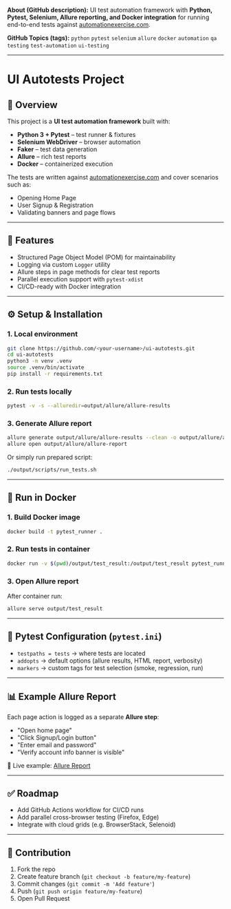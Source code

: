 **About (GitHub description):**
UI test automation framework with **Python, Pytest, Selenium, Allure reporting, and Docker integration** for running end-to-end tests against [automationexercise.com](http://automationexercise.com).

**GitHub Topics (tags):**
`python` `pytest` `selenium` `allure` `docker` `automation` `qa` `testing` `test-automation` `ui-testing`

---

# UI Autotests Project

## 📌 Overview

This project is a **UI test automation framework** built with:

* **Python 3 + Pytest** – test runner & fixtures
* **Selenium WebDriver** – browser automation
* **Faker** – test data generation
* **Allure** – rich test reports
* **Docker** – containerized execution

The tests are written against [automationexercise.com](http://automationexercise.com) and cover scenarios such as:

* Opening Home Page
* User Signup & Registration
* Validating banners and page flows

---

## 🚀 Features

* Structured Page Object Model (POM) for maintainability
* Logging via custom `Logger` utility
* Allure steps in page methods for clear test reports
* Parallel execution support with `pytest-xdist`
* CI/CD-ready with Docker integration


---

## ⚙️ Setup & Installation

### 1. Local environment

```bash
git clone https://github.com/<your-username>/ui-autotests.git
cd ui-autotests
python3 -m venv .venv
source .venv/bin/activate
pip install -r requirements.txt
```

### 2. Run tests locally

```bash
pytest -v -s --alluredir=output/allure/allure-results
```

### 3. Generate Allure report

```bash
allure generate output/allure/allure-results --clean -o output/allure/allure-report
allure open output/allure/allure-report
```

Or simply run prepared script:

```bash
./output/scripts/run_tests.sh
```

---

## 🐳 Run in Docker

### 1. Build Docker image

```bash
docker build -t pytest_runner .
```

### 2. Run tests in container

```bash
docker run -v $(pwd)/output/test_result:/output/test_result pytest_runner
```

### 3. Open Allure report

After container run:

```bash
allure serve output/test_result
```

---

## 🧩 Pytest Configuration (`pytest.ini`)

* `testpaths = tests` → where tests are located
* `addopts` → default options (allure results, HTML report, verbosity)
* `markers` → custom tags for test selection (smoke, regression, run)

---

## 📊 Example Allure Report

Each page action is logged as a separate **Allure step**:

* "Open home page"
* "Click Signup/Login button"
* "Enter email and password"
* "Verify account info banner is visible"


📌 Live example: [Allure Report](https://kovalillia.github.io/ui-autotests/)


---

## ✅ Roadmap

* Add GitHub Actions workflow for CI/CD runs
* Add parallel cross-browser testing (Firefox, Edge)
* Integrate with cloud grids (e.g. BrowserStack, Selenoid)

---

## 🤝 Contribution

1. Fork the repo
2. Create feature branch (`git checkout -b feature/my-feature`)
3. Commit changes (`git commit -m 'Add feature'`)
4. Push (`git push origin feature/my-feature`)
5. Open Pull Request
